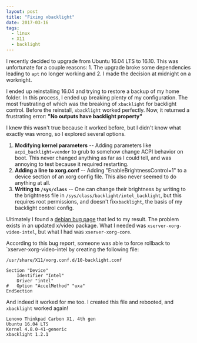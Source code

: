 ```yaml
---
layout: post
title: "Fixing xbacklight"
date: 2017-03-16
tags:
  - linux
  - X11
  - backlight
---
```


I recently decided to upgrade from Ubuntu 16.04 LTS to 16.10. This was unfortunate for a couple reasons: 1. The upgrade broke some dependencies leading to `apt` no longer working and 2. I made the decision at midnight on a worknight.

I ended up reinstalling 16.04 and trying to restore a backup of my home folder. In this process, I ended up breaking plenty of my configuration. The most frustrating of which was the breaking of `xbacklight` for backlight control. Before the reinstall, `xbacklight` worked perfectly. Now, it returned a frustrating error: **"No outputs have backlight property"**

I knew this wasn't true because it worked before, but I didn't know what exactly was wrong, so I explored several options.

1. **Modifying kernel parameters** -- Adding parameters like `acpi_backlight=vendor` to grub to somehow change ACPI behavior on boot. This never changed anything as far as I could tell, and was annoying to test because it required restarting.
2. **Adding a line to xorg.conf** -- Adding "EnableBrightnessControl=1" to a device section of an xorg config file. This also never seemed to do anything at all.
3. **Writing to `/sys/class`** -- One can change their brightness by writing to the brightness file in `/sys/class/backlight/intel_backlight`, but this requires root permissions, and doesn't fix`xbacklight`, the basis of my backlight control config.

Ultimately I found a [debian bug page](https://bugs.debian.org/cgi-bin/bugreport.cgi?bug=833508) that led to my result. The problem exists in an updated x/video package. What I needed was `xserver-xorg-video-intel`, but what I had was `xserver-xorg-core`.

According to this bug report, someone was able to force rollback to `xserver-xorg-video-intel by creating the following file:

```
/usr/share/X11/xorg.conf.d/10-backlight.conf

Section "Device"
	Identifier "Intel"
	Driver "intel"
#	Option "AccelMethod" "uxa"
EndSection

```

And indeed it worked for me too. I created this file and rebooted, and `xbacklight` worked again!


```
Lenovo Thinkpad Carbon X1, 4th gen
Ubuntu 16.04 LTS
Kernel 4.8.0-41-generic
xbacklight 1.2.1
```
